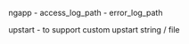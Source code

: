 ngapp
    - access_log_path
    - error_log_path

upstart
    - to support custom upstart string / file